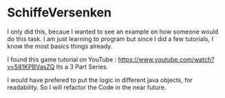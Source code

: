 # SchiffeVersenken

I only did this, becaue I wanted to see an example on how someone would do this task. 
I am just learning to program but since I did a few tutorials, I know the most basics things already.

I found this game tutorial on YouTube : https://www.youtube.com/watch?v=581KPBVasZQ
Its a 3 Part Series. 

I would have prefered to put the logic in different java objects, for readability. So I will refactor the Code in the near future. 
